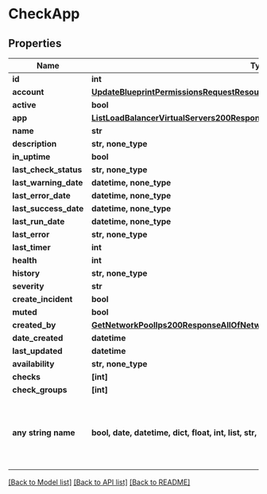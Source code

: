 # CheckApp


## Properties
Name | Type | Description | Notes
------------ | ------------- | ------------- | -------------
**id** | **int** |  | [optional] 
**account** | [**UpdateBlueprintPermissionsRequestResourcePermissionSitesInner**](UpdateBlueprintPermissionsRequestResourcePermissionSitesInner.md) |  | [optional] 
**active** | **bool** |  | [optional] 
**app** | [**ListLoadBalancerVirtualServers200ResponseAllOfLoadBalancerInstancesInnerSslCert**](ListLoadBalancerVirtualServers200ResponseAllOfLoadBalancerInstancesInnerSslCert.md) |  | [optional] 
**name** | **str** |  | [optional] 
**description** | **str, none_type** |  | [optional] 
**in_uptime** | **bool** |  | [optional] 
**last_check_status** | **str, none_type** |  | [optional] 
**last_warning_date** | **datetime, none_type** |  | [optional] 
**last_error_date** | **datetime, none_type** |  | [optional] 
**last_success_date** | **datetime, none_type** |  | [optional] 
**last_run_date** | **datetime, none_type** |  | [optional] 
**last_error** | **str, none_type** |  | [optional] 
**last_timer** | **int** |  | [optional] 
**health** | **int** |  | [optional] 
**history** | **str, none_type** |  | [optional] 
**severity** | **str** |  | [optional] 
**create_incident** | **bool** |  | [optional] 
**muted** | **bool** |  | [optional] 
**created_by** | [**GetNetworkPoolIps200ResponseAllOfNetworkPoolIpsInnerCreatedBy**](GetNetworkPoolIps200ResponseAllOfNetworkPoolIpsInnerCreatedBy.md) |  | [optional] 
**date_created** | **datetime** |  | [optional] 
**last_updated** | **datetime** |  | [optional] 
**availability** | **str, none_type** |  | [optional] 
**checks** | **[int]** |  | [optional] 
**check_groups** | **[int]** |  | [optional] 
**any string name** | **bool, date, datetime, dict, float, int, list, str, none_type** | any string name can be used but the value must be the correct type | [optional]

[[Back to Model list]](../README.md#documentation-for-models) [[Back to API list]](../README.md#documentation-for-api-endpoints) [[Back to README]](../README.md)



